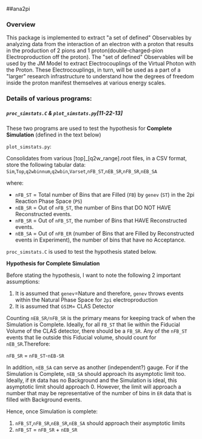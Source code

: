 ##ana2pi

### Overview
This package is implemented to extract "a set of defined" Observables by analyzing data from the interaction of an electron with a proton that results in the production of 2 pions and 1 proton(double-charged-pion Electroproduction off the proton). The "set of defined" Observables will be used by the JM Model to extract Electrocouplings of the Virtual Photon with the Proton. These Electrocouplings, in turn, will be used as a part of a "larger" research infrastructure to understand how the degrees of freedom inside the proton manifest themselves at various energy scales.

### Details of various programs:

##### `proc_simstats.C` & `plot_simstats.py`[11-22-13]
These two programs are used to test the hypothesis for __Complete Simulation__ (defined in the text below)

`plot_simstats.py`:

Consolidates from various [top]_[q2w_range].root files, in a CSV format, store the following tabular data:
`Sim`,`Top`,`q2wbinnum`,`q2wbin`,`Varset`,`nFB_ST`,`nEB_SR`,`nFB_SR`,`nEB_SA`

where:

*	`nFB_ST` = Total number of Bins that are Filled (`FB`) by `genev` (`ST`) in the 2pi Reaction Phase Space (`PS`)
*	`nEB_SR` = Out of `nFB_ST`, the number of Bins that DO NOT HAVE Reconstructed events.
*	`nFB_SR` = Out of `nFB_ST`, the number of Bins that HAVE Reconstructed events.
*	`nEB_SA` = Out of `nFB_ER` (number of Bins that are Filled by Reconstructed events in Experiment), the number
         of bins that have no Acceptance.

`proc_simstats.C` is used to test the hypothesis stated below.

__Hypothesis for Complete Simulation__

Before stating the hypothesis, I want to note the following 2 important assumptions:

1. It is assumed that `genev`=Nature and therefore, `genev` throws events within the Natural Phase Space for `2pi` electroproduction
2. It is assumed that `GSIM`= CLAS Detector

Counting `nEB_SR/nFB_SR` is the primary means for keeping track of when the Simulation is Complete. Ideally,
for all `FB_ST` that lie within the Fiducial Volume of the CLAS detector, there should be a `FB_SR`. Any of 
the `nFB_ST` events that lie outside this Fiducial volume, should count for `nEB_SR`.Therefore:

`nFB_SR` = `nFB_ST`-`nEB-SR`

In addition, `nEB_SA` can serve as another (independent?) gauge. For if the Simulation is Complete,
`nEB_SA` should approach its asymptotic limit too. Ideally, if `ER` data has no Background and the Simulation is 
ideal, this asymptotic limit should approach 0. However, the limit will approach a number that may be representative
of the number of bins in `ER` data that is filled with Background events.

Hence, once Simulation is complete:

1. `nFB_ST`,`nFB_SR`,`nEB_SR`,`nEB_SA` should approach their asymptotic limits
2. `nFB_ST` = `nFB_SR` + `nEB_SR`

